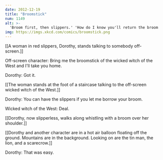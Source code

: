 ```yaml
---
date: 2012-12-19
title: "Broomstick"
num: 1149
alt: >-
  'Broom first, then slippers.' 'How do I know you'll return the broom once you've secured your ticket?' 'I'll leave my little dog as collateral.' 'Great. Pleasure doing business!'
img: https://imgs.xkcd.com/comics/broomstick.png
---
```

[[A woman in red slippers, Dorothy, stands talking to somebody off-screen.]]

Off-screen character: Bring me the broomstick of the wicked witch of the West and I'll take you home. 

Dorothy: Got it. 

[[The woman stands at the foot of a staircase talking to the off-screen wicked witch of the West.]]

Dorothy: You can have the slippers if you let me borrow your broom.

Wicked witch of the West: Deal.

[[Dorothy, now slipperless, walks along whistling with a broom over her shoulder.]]

[[Dorothy and another character are in a hot air balloon floating off the ground. Mountains are in the background. Looking on are the tin man, the lion, and a scarecrow.]]

Dorothy: That was easy. 

